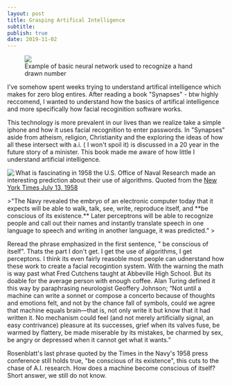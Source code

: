 ```yaml
---
layout: post
title: Grasping Artifical Intelligence
subtitle: 
publish: true
date: 2019-11-02
---
```


<figure>
<img src="https://jonbcarroll.s3.us-east-2.amazonaws.com/20191102-0198.jpg">
<figcaption> Example of basic neural network used to recognize a hand drawn number </figcaption>
</figure>

I've somehow spent weeks trying to understand artifical intelligence which makes for zero blog entires.
After reading a book "Synapses" - btw highly reccomend, I wanted to understand how the basics of artifical intelligence and more specifically how facial recoginition software works.

This technology is more prevalent in our lives than we realize take a simple iphone and how it uses facial recognition to enter passwords. 
In "Synapses" aside from atheism, religion, Christianity and the exploring the ideas of how all these intersect with a.i. ( I won't spoil it) is discussed in a 20 year in the future story of a minister.
This book made me aware of how little I understand artificial intelligence.

<img src="https://jonbcarroll.s3.us-east-2.amazonaws.com/nyt1958.jpg" align="left"> What is fascinating in 1958 the U.S. Office of Naval Research made an interesting prediction about their use of algorithms. Quoted from the
<a href="[https://timesmachine.nytimes.com/timesmachine/1958/07/13/91396361.html](https://timesmachine.nytimes.com/timesmachine/1958/07/13/91396361.html)"> New York Times July 13, 1958 </a>
<p>
  >"The Navy revealed the embryo of an electronic computer today that it expects will be able to walk, talk, see, write, reproduce itself, and **be conscious of its existence.** Later perceptrons will be able to recognize people and call out their names and instantly translate speech in one language to speech and writing in another language, it was predicted.”
  >
</p>
Reread the phrase emphasized in the first sentence, " be conscious of itself".
Thats the part I don't get. I get the use of algorithms, I get perceptons. I think its even fairly reasoble most people can udnerstand how these work to create a facial recogintion system. With the warning the math is way past what Fred Cutchens taught at Abbeville High School. But its doable for the average person with enough coffee.
Alan Turing defined it this way by paraphrasing neurologist Geoffery Johnson;
“Not until a machine can write a sonnet or compose a concerto because of thoughts and emotions felt, and not by the chance fall of symbols, could we agree that machine equals brain—that is, not only write it but know that it had written it. No mechanism could feel (and not merely artificially signal, an easy contrivance) pleasure at its successes, grief when its valves fuse, be warmed by flattery, be made miserable by its mistakes, be charmed by sex, be angry or depressed when it cannot get what it wants.”


Rosenblatt's last phrase quoted by the Times in the Navy's 1958 press conference still holds true, "be conscious of its existence", this cuts to the chase of A.I. research. 
How does a machine become conscious of itself? Short answer, we still do not know.


